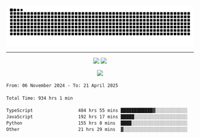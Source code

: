 <div align="center">
  <picture>
      <source
    media="(prefers-color-scheme: dark)"
      srcset="https://raw.githubusercontent.com/platane/snk/output/github-contribution-grid-snake-dark.svg"
      />
    <source
      media="(prefers-color-scheme: light)"
      srcset="https://raw.githubusercontent.com/xct007/xct007/output/github-contribution-grid-snake.svg"
      />
    <img
      alt="Snake"
      src="https://raw.githubusercontent.com/xct007/xct007/output/github-contribution-grid-snake.svg"
      />
  </picture>

</div>

___
<p align="center">
  <img src="https://readme-stats-blush-eta.vercel.app/api/top-langs/?username=xct007&layout=compact" />
  <img src="https://readme-stats-blush-eta.vercel.app/api?username=xct007&show_icons=true&theme=transparent&hide_title=true&include_all_commits=true" />
</p>

<p align="center">
  <img src="https://github-profile-trophy.vercel.app/?username=xct007&no-bg=true&rank=S,SS,SSS,A,AA,AAA,UNKNOWN,SECRET&row=3&title=-Followers,-Stars&margin-w=15&margin-h=15&column=2" />
</p>
<!--START_SECTION:waka-->

```txt
From: 06 November 2024 - To: 21 April 2025

Total Time: 934 hrs 1 min

TypeScript                 484 hrs 55 mins ████████████▓░░░░░░░░░░░░   50.75 %
JavaScript                 192 hrs 17 mins █████░░░░░░░░░░░░░░░░░░░░   20.13 %
Python                     155 hrs 8 mins  ████░░░░░░░░░░░░░░░░░░░░░   16.24 %
Other                      21 hrs 29 mins  ▓░░░░░░░░░░░░░░░░░░░░░░░░   02.25 %
```

<!--END_SECTION:waka-->

